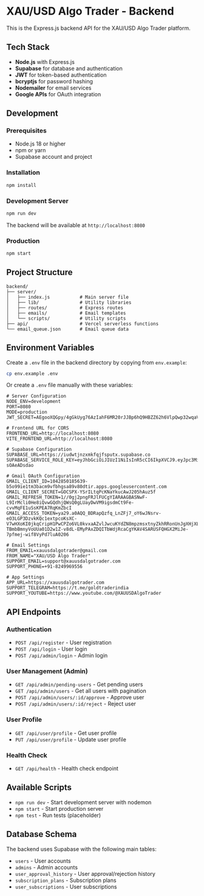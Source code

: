# XAU/USD Algo Trader - Backend

This is the Express.js backend API for the XAU/USD Algo Trader platform.

## Tech Stack

- **Node.js** with Express.js
- **Supabase** for database and authentication
- **JWT** for token-based authentication
- **bcryptjs** for password hashing
- **Nodemailer** for email services
- **Google APIs** for OAuth integration

## Development

### Prerequisites

- Node.js 18 or higher
- npm or yarn
- Supabase account and project

### Installation

```bash
npm install
```

### Development Server

```bash
npm run dev
```

The backend will be available at `http://localhost:8080`

### Production

```bash
npm start
```

## Project Structure

```
backend/
├── server/
│   ├── index.js           # Main server file
│   ├── lib/               # Utility libraries
│   ├── routes/            # Express routes
│   ├── emails/            # Email templates
│   └── scripts/           # Utility scripts
├── api/                   # Vercel serverless functions
└── email_queue.json       # Email queue data
```

## Environment Variables

Create a `.env` file in the backend directory by copying from `env.example`:

```bash
cp env.example .env
```

Or create a `.env` file manually with these variables:

```env
# Server Configuration
NODE_ENV=development
PORT=8080
MODE=production
JWT_SECRET=AEgooXQGpy/4gGkUyg76AzIahF6MR20rJJBp6hQ9HBZZ62h6VlpQwp32wqaVL3+hUfL0ux76gbwsejoYNhlIDw==

# Frontend URL for CORS
FRONTEND_URL=http://localhost:8080
VITE_FRONTEND_URL=http://localhost:8080

# Supabase Configuration
SUPABASE_URL=https://iudwtjnzxmkfqjfsputx.supabase.co
SUPABASE_SERVICE_ROLE_KEY=eyJhbGciOiJIUzI1NiIsInR5cCI6IkpXVCJ9.eyJpc3MiOiJzdXBhYmFzZSIsInJlZiI6Iml1ZHd0am56eG1rZnFqZnNwdXR4Iiwicm9sZSI6InNlcnZpY2Vfcm9sZSIsImlhdCI6MTc1ODIxMDcyMywiZXhwIjoyMDczNzg2NzIzfQ.j5IoMhL54w9wPHE9LeUu647JMNTMUKdU-sOAeADsdao

# Gmail OAuth Configuration
GMAIL_CLIENT_ID=1042850185639-b5o99ie1tm3bacm9vfbhgsa89v80dtir.apps.googleusercontent.com
GMAIL_CLIENT_SECRET=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
GMAIL_REFRESH_TOKEN=1//0gj2pngFRJlFUCgYIARAAGBASNwF-L9IrMcli0He8iQvwGQdhjQWsQ0gLUayDwVM9igsdmCt9Fe-cvvMqFE1uSsKPEA7RqKmZbcI
GMAIL_ACCESS_TOKEN=ya29.a0AQQ_BDRapQzfq_LnZFj7_oY6wJNsrv-eO3LGP3DzvkKQc1extpcoKsXC-V7wHXoKI0jkqCripH1PwCPZo6VL0kvxaAZvlJwcuKYdZN8mpzmsxtnyZkhRRonUnJgXHjXL8HZZCfKtp4n3RMuST7By3BIIzwa-TBmbBmnyVoUUa01D2w1Z-v8dL-EMyPAxZDQITbWdjRcaCgYKAV4SARUSFQHGX2MiJe-7pfmej-wif8VyPd7luA0206

# Email Settings
FROM_EMAIL=xauusdalgotrader@gmail.com
FROM_NAME="XAU/USD Algo Trader"
SUPPORT_EMAIL=support@xauusdalgotrader.com
SUPPORT_PHONE=+91-8249969556

# App Settings
APP_URL=https://xauusdalgotrader.com
SUPPORT_TELEGRAM=https://t.me/goldtraderindia
SUPPORT_YOUTUBE=https://www.youtube.com/@XAUUSDAlgoTrader
```

## API Endpoints

### Authentication
- `POST /api/register` - User registration
- `POST /api/login` - User login
- `POST /api/admin/login` - Admin login

### User Management (Admin)
- `GET /api/admin/pending-users` - Get pending users
- `GET /api/admin/users` - Get all users with pagination
- `POST /api/admin/users/:id/approve` - Approve user
- `POST /api/admin/users/:id/reject` - Reject user

### User Profile
- `GET /api/user/profile` - Get user profile
- `PUT /api/user/profile` - Update user profile

### Health Check
- `GET /api/health` - Health check endpoint

## Available Scripts

- `npm run dev` - Start development server with nodemon
- `npm start` - Start production server
- `npm test` - Run tests (placeholder)

## Database Schema

The backend uses Supabase with the following main tables:
- `users` - User accounts
- `admins` - Admin accounts
- `user_approval_history` - User approval/rejection history
- `subscription_plans` - Subscription plans
- `user_subscriptions` - User subscriptions
